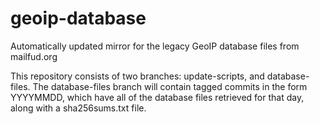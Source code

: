 # geoip-database
Automatically updated mirror for the legacy GeoIP database files from mailfud.org

This repository consists of two branches: update-scripts, and database-files.
The database-files branch will contain tagged commits in the form YYYYMMDD, which have
all of the database files retrieved for that day, along with a sha256sums.txt file.
